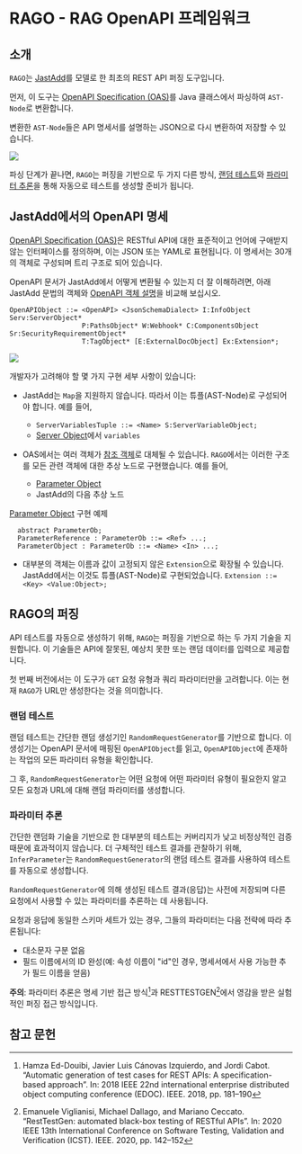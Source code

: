 # RAGO - RAG OpenAPI 프레임워크

## 소개

`RAGO`는 [JastAdd](https://jastadd.cs.lth.se/)를 모델로 한 최초의 REST API 퍼징 도구입니다.

먼저, 이 도구는 [OpenAPI Specification (OAS)](https://swagger.io/specification/)를 Java 클래스에서 파싱하여 `AST-Node`로 변환합니다.

변환한 `AST-Node`들은 API 명세서를 설명하는 JSON으로 다시 변환하여 저장할 수 있습니다.

![](img/parser.png)

파싱 단계가 끝나면, `RAGO`는 퍼징을 기반으로 두 가지 다른 방식, [랜덤 테스트](#ragoRandTest)와 [파라미터 추론](#ragoParamInf)을 통해 자동으로 테스트를 생성할 준비가 됩니다.

## JastAdd에서의 OpenAPI 명세

[OpenAPI Specification (OAS)](https://swagger.io/specification/)은 RESTful API에 대한 표준적이고 언어에 구애받지 않는 인터페이스를 정의하며, 이는 JSON 또는 YAML로 표현됩니다. 이 명세서는 30개의 객체로 구성되며 트리 구조로 되어 있습니다.

OpenAPI 문서가 JastAdd에서 어떻게 변환될 수 있는지 더 잘 이해하려면, 아래 JastAdd 문법의 객체와 [OpenAPI 객체 설명](https://github.com/OAI/OpenAPI-Specification/blob/main/versions/3.0.3.md#oasObject)을 비교해 보십시오.
```
OpenAPIObject ::= <OpenAPI> <JsonSchemaDialect> I:InfoObject Serv:ServerObject*
                  P:PathsObject* W:Webhook* C:ComponentsObject Sr:SecurityRequirementObject*
                  T:TagObject* [E:ExternalDocObject] Ex:Extension*;
```
![](img/openapi.png)

개발자가 고려해야 할 몇 가지 구현 세부 사항이 있습니다:

- JastAdd는 `Map`을 지원하지 않습니다. 따라서 이는 튜플(AST-Node)로 구성되어야 합니다. 예를 들어,
    - `ServerVariablesTuple ::= <Name> S:ServerVariableObject;`
    - [Server Object](https://github.com/OAI/OpenAPI-Specification/blob/main/versions/3.0.3.md#serverObject)에서 `variables`

- OAS에서는 여러 객체가 [참조 객체](https://github.com/OAI/OpenAPI-Specification/blob/main/versions/3.0.3.md#referenceObject)로 대체될 수 있습니다. `RAGO`에서는 이러한 구조를 모든 관련 객체에 대한 추상 노드로 구현했습니다. 예를 들어,
    - [Parameter Object](https://github.com/OAI/OpenAPI-Specification/blob/main/versions/3.0.3.md#parameterObject)
    - JastAdd의 다음 추상 노드

[Parameter Object](https://github.com/OAI/OpenAPI-Specification/blob/main/versions/3.0.3.md#parameterObject) 구현 예제
``` 
  abstract ParameterOb;
  ParameterReference : ParameterOb ::= <Ref> ...;
  ParameterObject : ParameterOb ::= <Name> <In> ...;
```

- 대부분의 객체는 이름과 값이 고정되지 않은 `Extension`으로 확장될 수 있습니다. JastAdd에서는 이것도 튜플(AST-Node)로 구현되었습니다. `Extension ::= <Key> <Value:Object>;`

## RAGO의 퍼징

API 테스트를 자동으로 생성하기 위해, `RAGO`는 퍼징을 기반으로 하는 두 가지 기술을 지원합니다. 이 기술들은 API에 잘못된, 예상치 못한 또는 랜덤 데이터를 입력으로 제공합니다.

첫 번째 버전에서는 이 도구가 `GET` 요청 유형과 쿼리 파라미터만을 고려합니다. 이는 현재 `RAGO`가 URL만 생성한다는 것을 의미합니다.

### <a name="ragoRandTest"></a>랜덤 테스트

랜덤 테스트는 간단한 랜덤 생성기인 `RandomRequestGenerator`를 기반으로 합니다. 이 생성기는 OpenAPI 문서에 매핑된 `OpenAPIObject`를 읽고, `OpenAPIObject`에 존재하는 작업의 모든 파라미터 유형을 확인합니다.

그 후, `RandomRequestGenerator`는 어떤 요청에 어떤 파라미터 유형이 필요한지 알고 모든 요청과 URL에 대해 랜덤 파라미터를 생성합니다.

### <a name="ragoParamInf"></a>파라미터 추론

간단한 랜덤화 기술을 기반으로 한 대부분의 테스트는 커버리지가 낮고 비정상적인 검증 때문에 효과적이지 않습니다. 더 구체적인 테스트 결과를 관찰하기 위해, `InferParameter`는 `RandomRequestGenerator`의 랜덤 테스트 결과를 사용하여 테스트를 자동으로 생성합니다.

`RandomRequestGenerator`에 의해 생성된 테스트 결과(응답)는 사전에 저장되며 다른 요청에서 사용할 수 있는 파라미터를 추론하는 데 사용됩니다.

요청과 응답에 동일한 스키마 세트가 있는 경우, 그들의 파라미터는 다음 전략에 따라 추론됩니다:

- 대소문자 구분 없음
- 필드 이름에서의 ID 완성(예: 속성 이름이 "id"인 경우, 명세서에서 사용 가능한 추가 필드 이름을 얻음)

**주의**: 파라미터 추론은 명세 기반 접근 방식[^1]과 RESTTESTGEN[^2]에서 영감을 받은 실험적인 퍼징 접근 방식입니다.

## 참고 문헌

[^1]: Hamza Ed-Douibi, Javier Luis Cánovas Izquierdo, and Jordi Cabot. “Automatic generation of test cases for REST APIs: A specification-based approach”. In: 2018 IEEE 22nd international enterprise distributed object computing conference (EDOC). IEEE. 2018, pp. 181–190

[^2]: Emanuele Viglianisi, Michael Dallago, and Mariano Ceccato. “RestTestGen: automated black-box testing of RESTful APIs”. In: 2020 IEEE 13th International Conference on Software Testing, Validation and Verification (ICST). IEEE. 2020, pp. 142–152